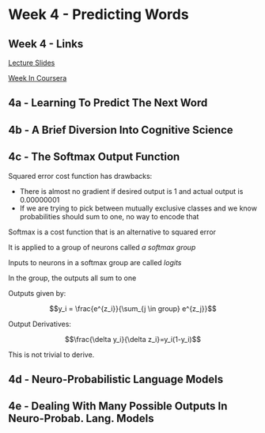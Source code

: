 # Week 4 - Predicting Words

## Week 4 - Links

[Lecture Slides](https://d18ky98rnyall9.cloudfront.net/_4bd9216688e0605b8e05f5533577b3b8_lec4.pdf?Expires=1491955200&Signature=YYhlbLG4XsdPuiceHDrXNMJfTdzGApJK11GhS1Tkbq1nIvVv~0G4ZVtvnfSE-LfAOBmQ0R29P8zJt7qpxY5OdRv7ynlO~sht6h~Ah5uz7PwIcwXYNRURkfC1~zKlZsBLh2v~K7Iu8-joqGmdVtlg-5YwCF7-n4cchMtVOexxBWU_&Key-Pair-Id=APKAJLTNE6QMUY6HBC5A)

[Week In Coursera](https://www.coursera.org/learn/neural-networks/lecture/68Koq/another-diversion-the-softmax-output-function-7-min)

## 4a - Learning To Predict The Next Word

## 4b - A Brief Diversion Into Cognitive Science

## 4c - The Softmax Output Function

Squared error cost function has drawbacks:

* There is almost no gradient if desired output is 1 and actual output is 0.00000001
* If we are trying to pick between mutually exclusive classes and we know probabilities should sum to one, no way to encode that

Softmax is a cost function that is an alternative to squared error

It is applied to a group of neurons called _a softmax group_

Inputs to neurons in a softmax group are called _logits_

In the group, the outputs all sum to one

Outputs given by:

$$y_i = \frac{e^{z_i}}{\sum_{j \in group} e^{z_j}}$$

Output Derivatives:

$$\frac{\delta y_i}{\delta z_i}=y_i(1-y_i)$$

This is not trivial to derive.



## 4d - Neuro-Probabilistic Language Models

## 4e - Dealing With Many Possible Outputs In Neuro-Probab. Lang. Models



